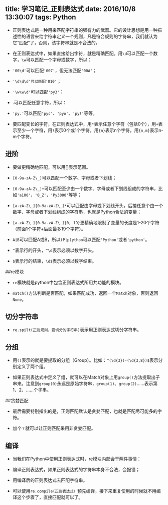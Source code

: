 ﻿title: 学习笔记_正则表达式
date: 2016/10/8 13:30:07
tags: Python
---

- 正则表达式是一种用来匹配字符串的强有力的武器。它的设计思想是用一种描述性的语言来给字符串定义一个规则，凡是符合规则的字符串，我们就认为它“匹配”了，否则，该字符串就是不合法的。

- 在正则表达式中，如果直接给出字符，就是精确匹配。用`\d`可以匹配一个数字，`\w`可以匹配一个字母或数字，所以：

 - `'00\d'`可以匹配`'007'`，但无法匹配`'00A'`；

 - `'\d\d\d'可以匹配'010'`；

 - `'\w\w\d'`可以匹配`'py3'`；

 - .可以匹配任意字符，所以：

- `'py.'`可以匹配`'pyc'`、`'pyo'`、`'py!'`等等。
- 要匹配变长的字符，在正则表达式中，用`*`表示任意个字符（包括0个），用`+`表示至少一个字符，用`?`表示0个或1个字符，用`{n}`表示n个字符，用`{n,m}`表示n-m个字符。

## 进阶

- 要做更精确地匹配，可以用[]表示范围。
 - `[0-9a-zA-Z\_]`可以匹配一个数字、字母或者下划线；

 - `[0-9a-zA-Z\_]+`可以匹配至少由一个数字、字母或者下划线组成的字符串，比如`'a100'`，`'0_Z'`，`'Py3000'`等等；

 - `[a-zA-Z\_][0-9a-zA-Z\_]*`可以匹配由字母或下划线开头，后接任意个由一个数字、字母或者下划线组成的字符串，也就是Python合法的变量；

 - `[a-zA-Z\_][0-9a-zA-Z\_]{0, 19}`更精确地限制了变量的长度是1-20个字符（前面1个字符+后面最多19个字符）。
- `A|B`可以匹配A或B，所以`(P|p)ython`可以匹配`'Python'`或者`'python'`。

- `^`表示行的开头，`^\d`表示必须以数字开头。

- `$`表示行的结束，`\d$`表示必须以数字结束。

##re模块

- `re`模块就是python中包含正则表达式所用共功能的模块。

- `match()`方法判断是否匹配，如果匹配成功，返回一个`Match`对象，否则返回`None`。

## 切分字符串

- `re.spilt(正则规则，要切分的字符串)`表示用正则表达式切分字符串。

## 分组

- 用`()`表示的就是要提取的分组（Group）。比如：`^(\d{3})-(\d{3,8})$`表示分别定义了两个组。

- 如果正则表达式中定义了组，就可以在Match对象上用`group()`方法提取出子串来。注意到`group(0)`永远是原始字符串，`group(1)`、`group(2)`……表示第1、2、……个子串。

##贪婪匹配

- 最后需要特别指出的是，正则匹配默认是贪婪匹配，也就是匹配尽可能多的字符。

- 加个`？`就可以让正则匹配采用非贪婪匹配。

## 编译

- 当我们在Python中使用正则表达式时，re模块内部会干两件事情：

 - 编译正则表达式，如果正则表达式的字符串本身不合法，会报错；

 - 用编译后的正则表达式去匹配字符串。

- 可以使用`re.compile(正则表达式）`预先编译，接下来重复使用的时候就不用编译这个步骤了，直接匹配就可以了。
 